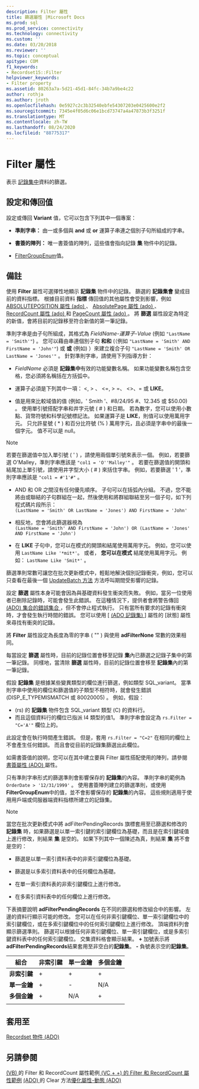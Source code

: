 ```yaml
---
description: Filter 屬性
title: 篩選屬性 |Microsoft Docs
ms.prod: sql
ms.prod_service: connectivity
ms.technology: connectivity
ms.custom: ''
ms.date: 03/20/2018
ms.reviewer: ''
ms.topic: conceptual
apitype: COM
f1_keywords:
- Recordset15::Filter
helpviewer_keywords:
- Filter property
ms.assetid: 80263a7a-5d21-45d1-84fc-34b7a9be4c22
author: rothja
ms.author: jroth
ms.openlocfilehash: 0e5927c2c3b32540ebfe54307203e0425600e2f2
ms.sourcegitcommit: 7345e4f05d6c06e1bcd73747a4a47873b3f3251f
ms.translationtype: MT
ms.contentlocale: zh-TW
ms.lasthandoff: 08/24/2020
ms.locfileid: "88775317"
---
```

# <a name="filter-property"></a>Filter 屬性
表示 [記錄集中](./recordset-object-ado.md)資料的篩選。  
  
## <a name="settings-and-return-values"></a>設定和傳回值

設定或傳回 **Variant** 值，它可以包含下列其中一個專案：  
  
-   **準則字串：** 由一或多個與 **and** 或 **or** 運算子串連之個別子句所組成的字串。  
  
-   **書簽的陣列：** 唯一書簽值的陣列，這些值會指向記錄 **集** 物件中的記錄。  
  
-   [FilterGroupEnum](./filtergroupenum.md)值。  
  
## <a name="remarks"></a>備註

使用 **Filter** 屬性可選擇性地顯示 **記錄集** 物件中的記錄。 篩選的 **記錄集會** 變成目前的資料指標。 根據目前資料 **指標** 傳回值的其他屬性會受到影響，例如 [ABSOLUTEPOSITION 屬性 (ado) ](./absoluteposition-property-ado.md)、 [AbsolutePage 屬性 (ado) ](./absolutepage-property-ado.md)、 [RecordCount 屬性 (ado) ](./recordcount-property-ado.md)和 [PageCount 屬性 (ado) ](./pagecount-property-ado.md)。 將 **篩選** 屬性設定為特定的新值，會將目前的記錄移至符合新值的第一筆記錄。
  
準則字串是由子句所組成，其格式為 *FieldName-運算子-Value* (例如 `"LastName = 'Smith'"`) 。 您可以藉由串連個別子句 **和和** (（例如 `"LastName = 'Smith' AND FirstName = 'John'"`) 或 **或** (例如) ）來建立複合子句 `"LastName = 'Smith' OR LastName = 'Jones'"` 。 針對準則字串，請使用下列指導方針：

-   *FieldName* 必須是 **記錄集中**有效的功能變數名稱。 如果功能變數名稱包含空格，您必須將名稱括在方括弧中。  
  
-   運算子必須是下列其中一項： \<, > 、 \<=, > =、 <>、= 或 **LIKE**。  
  
-   值是用來比較域值的值 (例如，' Smith '、#8/24/95 #、12.345 或 $50.00) 。 使用單引號搭配字串和井字元號 ( # ) 和日期。 若為數字，您可以使用小數點、貨幣符號和科學記號標記法。 如果運算子是 **LIKE**，則值可以使用萬用字元。 只允許星號 ( * ) 和百分比符號 (% ) 萬用字元，且必須是字串中的最後一個字元。 值不可以是 null。  
  
> [!NOTE]
>  若要在篩選值中加入單引號 ( ' ) ，請使用兩個單引號來表示一個。 例如，若要篩選 O'Malley，準則字串應該是 `"col1 = 'O''Malley'"` 。 若要在篩選值的開頭和結尾加上單引號，請使用井字型大小 ( # ) 來括住字串。 例如，若要篩選 ' 1 '，準則字串應該是 `"col1 = #'1'#"` 。  
  
-   AND 和 OR 之間沒有任何優先順序。 子句可以在括弧內分組。 不過，您不能將由或聯結的子句群組在一起，然後使用和將群組聯結至另一個子句，如下列程式碼片段所示：  
 `(LastName = 'Smith' OR LastName = 'Jones') AND FirstName = 'John'`  
  
-   相反地，您會將此篩選器視為  
 `(LastName = 'Smith' AND FirstName = 'John') OR (LastName = 'Jones' AND FirstName = 'John')`  
  
-   在 **LIKE** 子句中，您可以在模式的開頭和結尾使用萬用字元。 例如，您可以使用 `LastName Like '*mit*'`。 或者， **您可以在模式** 結尾使用萬用字元。 例如： `LastName Like 'Smit*'` 。  
  
 篩選準則常數可讓您在批次更新模式中，輕鬆地解決個別記錄衝突，例如，您可以只查看在最後一個 [UpdateBatch 方法](./updatebatch-method.md) 方法呼叫期間受影響的記錄。  
  
設定 **篩選** 屬性本身可能會因為與基礎資料發生衝突而失敗。 例如，當另一位使用者已刪除記錄時，可能會發生此錯誤。 在這種情況下，提供者會將警告傳回 [ (ADO) 集合的錯誤集合 ](./errors-collection-ado.md) ，但不會停止程式執行。 只有當所有要求的記錄有衝突時，才會發生執行時間的錯誤。 您可以使用 [ [ (ADO 記錄集) ](./status-property-ado-recordset.md) ] 屬性的 [狀態] 屬性來尋找有衝突的記錄。  
  
將 **Filter** 屬性設定為長度為零的字串 ( "" ) 與使用 **adFilterNone** 常數的效果相同。
  
每當設定 **篩選** 屬性時，目前的記錄位置會移至記錄 **集**內已篩選之記錄子集中的第一筆記錄。 同樣地，當清除 **篩選** 屬性時，目前的記錄位置會移至 **記錄集**內的第一筆記錄。

假設 **記錄集** 是根據某些變異類型的欄位進行篩選，例如類型 SQL_variant。 當準則字串中使用的欄位和篩選值的子類型不相符時，就會發生錯誤 (DISP_E_TYPEMISMATCH 或 80020005) 。 例如，假設：

-  (rs) 的 **記錄集** 物件包含 SQL_variant 類型 (C) 的資料行。
- 而且這個資料行的欄位已指派 I4 類型的值1。 準則字串會設定為 `rs.Filter = "C='A'"` 欄位上的。

此設定會在執行時間產生錯誤。 但是，套用 `rs.Filter = "C=2"` 在相同的欄位上不會產生任何錯誤。 而且會從目前的記錄集篩選出此欄位。

如需書簽值的說明，您可以在其中建立要與 Filter 屬性搭配使用的陣列，請參閱 [書簽屬性 (ADO) ](./bookmark-property-ado.md) 屬性。

只有準則字串形式的篩選準則會影響保存的 **記錄集**的內容。 準則字串的範例為 `OrderDate > '12/31/1999'` 。 使用書簽陣列建立的篩選準則，或使用 **FilterGroupEnum**中的值，並不會影響保存的 **記錄集**的內容。 這些規則適用于使用用戶端或伺服器端資料指標所建立的記錄集。
  
> [!NOTE]
>  當您在批次更新模式中將 adFilterPendingRecords 旗標套用至已篩選和修改的 **記錄集** 時，如果篩選是以單一索引鍵的索引鍵欄位為基礎，而且是在索引鍵域值上進行修改，則結果 **集** 是空的。 如果下列其中一個陳述為真，則結果 **集** 將不會是空的：  
  
-   篩選是以單一索引資料表中的非索引鍵欄位為基礎。  
  
-   篩選是以多索引資料表中的任何欄位為基礎。  
  
-   在單一索引資料表的非索引鍵欄位上進行修改。  
  
-   在多索引資料表中的任何欄位上進行修改。  
  
下表摘要說明 **adFilterPendingRecords** 在不同的篩選和修改組合中的影響。 左邊的資料行顯示可能的修改。 您可以在任何非索引鍵欄位、單一索引鍵欄位中的索引鍵欄位，或在多索引鍵欄位中的任何索引鍵欄位上進行修改。 頂端資料列會顯示篩選準則。 篩選可以根據任何非索引鍵欄位、單一索引鍵欄位，或是多索引鍵資料表中的任何索引鍵欄位。 交集資料格會顯示結果。 **+** 加號表示將**adFilterPendingRecords**結果套用至非空白的**記錄集**。 **-** 負號表示空的**記錄集**。  
  
|組合|非索引鍵|單一金鑰|多個金鑰|
|-|--------------|----------------|-------------------|
|**非索引鍵**|+|+|+|
|**單一金鑰**|+|-|N/A|
|**多個金鑰**|+|N/A|+|
|||||
  
## <a name="applies-to"></a>套用至

[Recordset 物件 (ADO)](./recordset-object-ado.md)  
  
## <a name="see-also"></a>另請參閱

[ (VB) ](./filter-and-recordcount-properties-example-vb.md) 
 的 Filter 和 RecordCount 屬性範例[ (VC + +) 的 Filter 和 RecordCount 屬性範例](./filter-and-recordcount-properties-example-vc.md) 
[ (ADO) ](./clear-method-ado.md) 
 的 Clear 方法[優化屬性-動態 (ADO) ](./optimize-property-dynamic-ado.md)